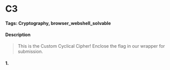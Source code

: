 # C3

#### Tags: Cryptography, browser_webshell_solvable

#### Description
> This is the Custom Cyclical Cipher! Enclose the flag in our wrapper for submission. 

#### 1. 
> 